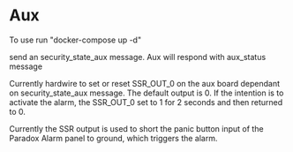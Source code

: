# Aux
To use run "docker-compose up -d"

send an security_state_aux message. Aux will respond with aux_status message

Currently hardwire to set or reset SSR_OUT_0 on the aux board dependant on security_state_aux message. The default output is 0. If the intention is to activate the alarm, the SSR_OUT_0 set to 1 for 2 seconds and then returned to 0. 

Currently the SSR output is used to short the panic button input of the Paradox Alarm panel to ground, which triggers the alarm.


